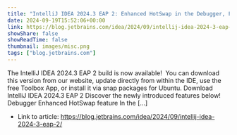 ```yaml
---
title: "IntelliJ IDEA 2024.3 EAP 2: Enhanced HotSwap in the Debugger, Faster Compilation in Multi-Module Projects, and More"
date: 2024-09-19T15:52:06+00:00
link: https://blog.jetbrains.com/idea/2024/09/intellij-idea-2024-3-eap-2/
showShare: false
showReadTime: false
thumbnail: images/misc.png
tags: ["blog.jetbrains.com"]
---
```

The IntelliJ IDEA 2024.3 EAP 2 build is now available!  You can download this version from our website, update directly from within the IDE, use the free Toolbox App, or install it via snap packages for Ubuntu. Download IntelliJ IDEA 2024.3 EAP 2 Discover the newly introduced features below!  Debugger Enhanced HotSwap feature In the […]

- Link to article: https://blog.jetbrains.com/idea/2024/09/intellij-idea-2024-3-eap-2/